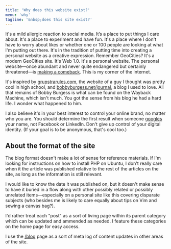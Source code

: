 ```yaml
---
title: 'Why does this website exist?'
menu: 'why'
tagline: '&nbsp;does this site exist?'
---
```



It's a mild allergic reaction to social media. It’s a place to put things I care about. It's a place to experiment and have fun. It's a place where I don't have to worry about likes or whether one or 100 people are looking at what I'm putting out there. It's in the tradition of putting time into creating a personal website as a creative expression. Remember GeoCities? It's a modern GeoCities site. It's Web 1.0. It's a personal website. The personal website—once abundant and never quite endangered but certainly threatened—is [making a comeback](https://kickscondor.com/hrefhunt). This is my corner of the internet. 

It's inspired by [grupstrarules.com](https://grupstrarules.com), the website of a guy I thought was pretty cool in high school, and [bobbyburgess.net/journal](https://web.archive.org/web/20060908213315/http://www.bobbyburgess.net/journal/?date=20060321), a blog I used to love. All that remains of Bobby Burgess is what can be found on the Wayback Machine, which isn't much. You got the sense from his blog he had a hard life. I wonder what happened to him.

I also believe it's in your best interest to control your online brand, no matter who you are. You should determine the first result when someone [googles](https://duckduckgo.com/?q=justus+grunow) your name, not Facebook or LinkedIn. Don't give up control of your digital identity. (If your goal is to be anonymous, that's cool too.)

## About the format of the site

The blog format doesn't make a lot of sense for reference materials. If I'm looking for instructions on how to install PHP on Ubuntu, I don't really care when it the article was published relative to the rest of the articles on the site, as long as the information is still relevant. 

I would like to know the date it was published on, but it doesn't make sense to have it buried in a flow along with other possibly related or possibly unrelated items—especially on a personal site like this covering disparate subjects (who besides me is likely to care equally about tips on Vim and sewing a canvas bag?).

I'd rather treat each "post" as a sort of living page within its parent category which can be updated and ammended as needed. I feature these categories on the home page for easy access.

I use the [/blog](/blog) page as a sort of meta log of content updates in other areas of the site.
